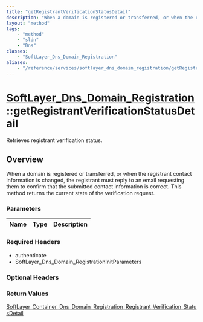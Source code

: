 ```yaml
---
title: "getRegistrantVerificationStatusDetail"
description: "When a domain is registered or transferred, or when the registrant contact information is changed, the registrant must r... "
layout: "method"
tags:
    - "method"
    - "sldn"
    - "Dns"
classes:
    - "SoftLayer_Dns_Domain_Registration"
aliases:
    - "/reference/services/softlayer_dns_domain_registration/getRegistrantVerificationStatusDetail"
---
```

# [SoftLayer_Dns_Domain_Registration](/reference/services/SoftLayer_Dns_Domain_Registration)::getRegistrantVerificationStatusDetail

Retrieves registrant verification status.


## Overview 
When a domain is registered or transferred, or when the registrant contact information is changed, the registrant must reply to an email requesting them to confirm that the submitted contact information is correct. This method returns the current state of the verification request. 

### Parameters 
|Name | Type | Description |
| --- | --- | --- |


### Required Headers
* authenticate
* SoftLayer_Dns_Domain_RegistrationInitParameters

### Optional Headers

### Return Values
<a href='/reference/datatypes/SoftLayer_Container_Dns_Domain_Registration_Registrant_Verification_StatusDetail'>SoftLayer_Container_Dns_Domain_Registration_Registrant_Verification_StatusDetail </a>

